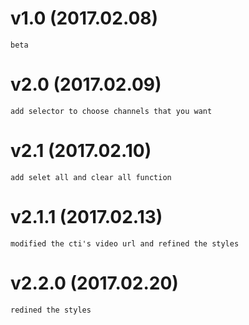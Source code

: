 # v1.0 (2017.02.08)
    beta

# v2.0 (2017.02.09)
    add selector to choose channels that you want

# v2.1 (2017.02.10)
    add selet all and clear all function

# v2.1.1 (2017.02.13)
    modified the cti's video url and refined the styles

# v2.2.0 (2017.02.20)
    redined the styles
